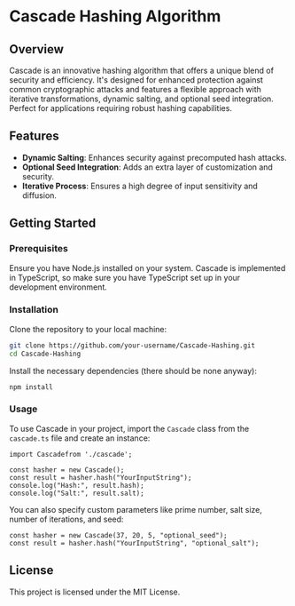 # Cascade Hashing Algorithm

## Overview

Cascade is an innovative hashing algorithm that offers a unique blend of security and efficiency. It's designed for enhanced protection against common cryptographic attacks and features a flexible approach with iterative transformations, dynamic salting, and optional seed integration. Perfect for applications requiring robust hashing capabilities.

## Features

- **Dynamic Salting**: Enhances security against precomputed hash attacks.
- **Optional Seed Integration**: Adds an extra layer of customization and security.
- **Iterative Process**: Ensures a high degree of input sensitivity and diffusion.

## Getting Started

### Prerequisites

Ensure you have Node.js installed on your system. Cascade is implemented in TypeScript, so make sure you have TypeScript set up in your development environment.

### Installation

Clone the repository to your local machine:

```bash
git clone https://github.com/your-username/Cascade-Hashing.git
cd Cascade-Hashing
```

Install the necessary dependencies (there should be none anyway):

```
npm install
```

### Usage

To use Cascade in your project, import the `Cascade` class from the `cascade.ts` file and create an instance:

```
import Cascadefrom './cascade';

const hasher = new Cascade();
const result = hasher.hash("YourInputString");
console.log("Hash:", result.hash);
console.log("Salt:", result.salt);
```

You can also specify custom parameters like prime number, salt size, number of iterations, and seed:

```
const hasher = new Cascade(37, 20, 5, "optional_seed");
const result = hasher.hash("YourInputString", "optional_salt");
```

## License

This project is licensed under the MIT License.
